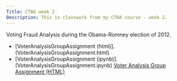 ```yaml
---
Title: CTBA week 2
Description: This is classwork from my CTBA course - week 2.
---
```


Voting Fraud Analysis during the Obama-Romney election of 2012.
- [VoterAnalysisGroupAssignment (html)].(VoterAnalysisGroupAssignment.html)
- [VoterAnalysisGroupAssignment (ipynb)].(VoterAnalysisGroupAssignment.ipynb)
[Voter Analysis Group Assignment (HTML)](.VoterAnalysisGroupAssignment.html)
